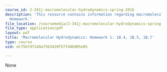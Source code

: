 ```yaml
---
course_id: 2-341j-macromolecular-hydrodynamics-spring-2016
description: 'This resource contains information regarding macromolecular hydrodynamics:
  Homework.'
file_location: /coursemedia/2-341j-macromolecular-hydrodynamics-spring-2016/dc75bfdf149a7563420f57fd4b905e85_MIT2_341JS16_Hw1_Soln.pdf
file_type: application/pdf
layout: pdf
title: 'Macromolecular Hydrodynamics: Homework 1: 1B.4, 1B.5, 1B.7'
type: course
uid: dc75bfdf149a7563420f57fd4b905e85

---
```

None